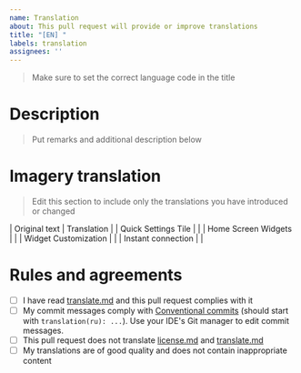 ```yaml
---
name: Translation
about: This pull request will provide or improve translations
title: "[EN] "
labels: translation
assignees: ''
---
```


> Make sure to set the correct language code in the title

# Description

> Put remarks and additional description below

# Imagery translation

> Edit this section to include only the translations you have introduced or changed

| Original text | Translation |
| Quick Settings Tile | |
| Home Screen Widgets | |
| Widget Customization | |
| Instant connection | |

# Rules and agreements

- [ ] I have read [translate.md](translate.md) and this pull request complies with it
- [ ] My commit messages comply with [Conventional commits](https://www.conventionalcommits.org/) (should start with `translation(ru): ...`). Use your IDE's Git manager to edit commit messages.
- [ ] This pull request does not translate [license.md](license.md) and [translate.md](translate.md)
- [ ] My translations are of good quality and does not contain inappropriate content
